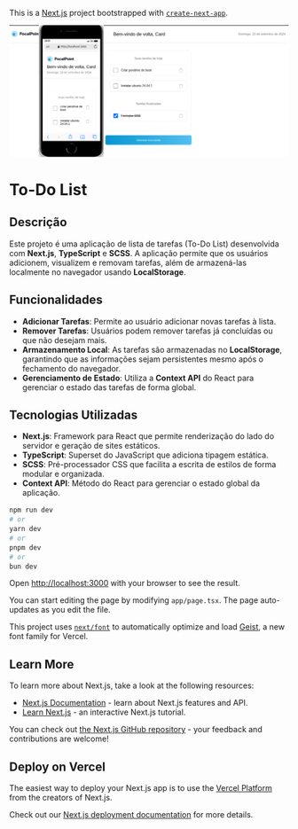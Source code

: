 This is a [Next.js](https://nextjs.org) project bootstrapped with [`create-next-app`](https://nextjs.org/docs/app/api-reference/cli/create-next-app).

![Home do Portfolio](/src/img/to-do-list.png)

# To-Do List

## Descrição
Este projeto é uma aplicação de lista de tarefas (To-Do List) desenvolvida com **Next.js**, **TypeScript** e **SCSS**. A aplicação permite que os usuários adicionem, visualizem e removam tarefas, além de armazená-las localmente no navegador usando **LocalStorage**.

## Funcionalidades
- **Adicionar Tarefas**: Permite ao usuário adicionar novas tarefas à lista.
- **Remover Tarefas**: Usuários podem remover tarefas já concluídas ou que não desejam mais.
- **Armazenamento Local**: As tarefas são armazenadas no **LocalStorage**, garantindo que as informações sejam persistentes mesmo após o fechamento do navegador.
- **Gerenciamento de Estado**: Utiliza a **Context API** do React para gerenciar o estado das tarefas de forma global.

## Tecnologias Utilizadas
- **Next.js**: Framework para React que permite renderização do lado do servidor e geração de sites estáticos.
- **TypeScript**: Superset do JavaScript que adiciona tipagem estática.
- **SCSS**: Pré-processador CSS que facilita a escrita de estilos de forma modular e organizada.
- **Context API**: Método do React para gerenciar o estado global da aplicação.

```bash
npm run dev
# or
yarn dev
# or
pnpm dev
# or
bun dev
```

Open [http://localhost:3000](http://localhost:3000) with your browser to see the result.

You can start editing the page by modifying `app/page.tsx`. The page auto-updates as you edit the file.

This project uses [`next/font`](https://nextjs.org/docs/app/building-your-application/optimizing/fonts) to automatically optimize and load [Geist](https://vercel.com/font), a new font family for Vercel.

## Learn More

To learn more about Next.js, take a look at the following resources:

- [Next.js Documentation](https://nextjs.org/docs) - learn about Next.js features and API.
- [Learn Next.js](https://nextjs.org/learn) - an interactive Next.js tutorial.

You can check out [the Next.js GitHub repository](https://github.com/vercel/next.js) - your feedback and contributions are welcome!

## Deploy on Vercel

The easiest way to deploy your Next.js app is to use the [Vercel Platform](https://vercel.com/new?utm_medium=default-template&filter=next.js&utm_source=create-next-app&utm_campaign=create-next-app-readme) from the creators of Next.js.

Check out our [Next.js deployment documentation](https://nextjs.org/docs/app/building-your-application/deploying) for more details.
